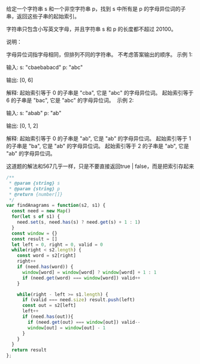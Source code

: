 给定一个字符串 s 和一个非空字符串 p，找到 s 中所有是 p 的字母异位词的子串，返回这些子串的起始索引。

字符串只包含小写英文字母，并且字符串 s 和 p 的长度都不超过 20100。

说明：

字母异位词指字母相同，但排列不同的字符串。
不考虑答案输出的顺序。
示例 1:

输入:
s: "cbaebabacd" p: "abc"

输出:
[0, 6]

解释:
起始索引等于 0 的子串是 "cba", 它是 "abc" 的字母异位词。
起始索引等于 6 的子串是 "bac", 它是 "abc" 的字母异位词。
 示例 2:

输入:
s: "abab" p: "ab"

输出:
[0, 1, 2]

解释:
起始索引等于 0 的子串是 "ab", 它是 "ab" 的字母异位词。
起始索引等于 1 的子串是 "ba", 它是 "ab" 的字母异位词。
起始索引等于 2 的子串是 "ab", 它是 "ab" 的字母异位词。

这道题的解法和567几乎一样，只是不要直接返回true | false，而是把索引存起来


```js
/**
 * @param {string} s
 * @param {string} p
 * @return {number[]}
 */
var findAnagrams = function(s2, s1) {
  const need = new Map()
  for(let s of s1) {
    need.set(s, need.has(s) ? need.get(s) + 1 : 1)
  }
  const window = {}
  const result = []
  let left = 0, right = 0, valid = 0
  while(right < s2.length) {
    const word = s2[right]
    right++
    if (need.has(word)) {
      window[word] = window[word] ? window[word] + 1 : 1
      if (need.get(word) === window[word]) valid++
    }

    while(right - left >= s1.length) {
      if (valid === need.size) result.push(left)
      const out = s2[left]
      left++
      if (need.has(out)){
        if (need.get(out) === window[out]) valid--
        window[out] = window[out] - 1
      }
    }
  }
  return result
};

```